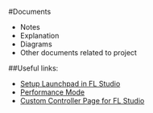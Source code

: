 #Documents

- Notes
- Explanation
- Diagrams
- Other documents related to project

##Useful links:

- [Setup Launchpad in FL Studio](https://support.novationmusic.com/hc/en-gb/articles/206862339-How-do-I-set-up-my-Launchpad-S-or-original-Launchpad-with-FL-Studio-)
- [Performance Mode](https://www.image-line.com/support/FLHelp/html/playlist_performance.htm)
- [Custom Controller Page for FL Studio](https://freaksolid.wordpress.com/2013/05/09/creating-a-custom-launchpad-controller-page-for-fl-studio-11/)
